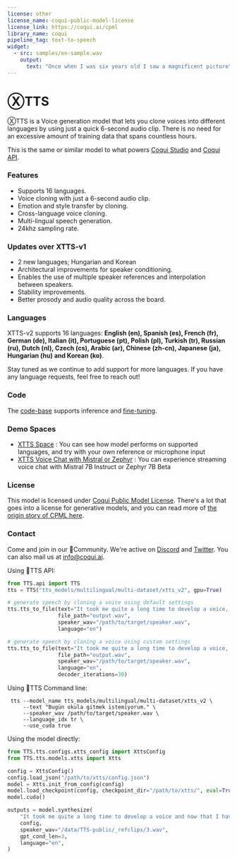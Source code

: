 ```yaml
---
license: other
license_name: coqui-public-model-license
license_link: https://coqui.ai/cpml
library_name: coqui
pipeline_tag: text-to-speech
widget:
  - src: samples/en-sample.wav
    output:
      text: "Once when I was six years old I saw a magnificent picture"
---
```


# ⓍTTS
ⓍTTS is a Voice generation model that lets you clone voices into different languages by using just a quick 6-second audio clip. There is no need for an excessive amount of training data that spans countless hours.

This is the same or similar model to what powers [Coqui Studio](https://coqui.ai/) and [Coqui API](https://docs.coqui.ai/docs).

### Features
- Supports 16 languages. 
- Voice cloning with just a 6-second audio clip.
- Emotion and style transfer by cloning. 
- Cross-language voice cloning.
- Multi-lingual speech generation.
- 24khz sampling rate.

### Updates over XTTS-v1
- 2 new languages; Hungarian and Korean
- Architectural improvements for speaker conditioning.
- Enables the use of multiple speaker references and interpolation between speakers.
- Stability improvements.
- Better prosody and audio quality across the board.

### Languages
XTTS-v2 supports 16 languages: **English (en), Spanish (es), French (fr), German (de), Italian (it), Portuguese (pt),
Polish (pl), Turkish (tr), Russian (ru), Dutch (nl), Czech (cs), Arabic (ar), Chinese (zh-cn), Japanese (ja), Hungarian (hu) and Korean (ko)**.

Stay tuned as we continue to add support for more languages. If you have any language requests, feel free to reach out!

### Code
The [code-base](https://github.com/coqui-ai/TTS) supports inference and [fine-tuning](https://tts.readthedocs.io/en/latest/models/xtts.html#training).

### Demo Spaces
- [XTTS Space](https://huggingface.co/spaces/coqui/xtts)  :  You can see how model performs on supported languages, and try with your own reference or microphone input
- [XTTS Voice Chat with Mistral or Zephyr](https://huggingface.co/spaces/coqui/voice-chat-with-mistral) : You can experience streaming voice chat with Mistral 7B Instruct or Zephyr 7B Beta

### License
This model is licensed under [Coqui Public Model License](https://coqui.ai/cpml). There's a lot that goes into a license for generative models, and you can read more of [the origin story of CPML here](https://coqui.ai/blog/tts/cpml).

### Contact
Come and join in our 🐸Community. We're active on [Discord](https://discord.gg/fBC58unbKE) and [Twitter](https://twitter.com/coqui_ai).
You can also mail us at info@coqui.ai.

Using 🐸TTS API:

```python
from TTS.api import TTS
tts = TTS("tts_models/multilingual/multi-dataset/xtts_v2", gpu=True)

# generate speech by cloning a voice using default settings
tts.tts_to_file(text="It took me quite a long time to develop a voice, and now that I have it I'm not going to be silent.",
                file_path="output.wav",
                speaker_wav="/path/to/target/speaker.wav",
                language="en")

# generate speech by cloning a voice using custom settings
tts.tts_to_file(text="It took me quite a long time to develop a voice, and now that I have it I'm not going to be silent.",
                file_path="output.wav",
                speaker_wav="/path/to/target/speaker.wav",
                language="en",
                decoder_iterations=30)
```

Using 🐸TTS Command line:

```console
 tts --model_name tts_models/multilingual/multi-dataset/xtts_v2 \
     --text "Bugün okula gitmek istemiyorum." \
     --speaker_wav /path/to/target/speaker.wav \
     --language_idx tr \
     --use_cuda true
```

Using the model directly:

```python
from TTS.tts.configs.xtts_config import XttsConfig
from TTS.tts.models.xtts import Xtts

config = XttsConfig()
config.load_json("/path/to/xtts/config.json")
model = Xtts.init_from_config(config)
model.load_checkpoint(config, checkpoint_dir="/path/to/xtts/", eval=True)
model.cuda()

outputs = model.synthesize(
    "It took me quite a long time to develop a voice and now that I have it I am not going to be silent.",
    config,
    speaker_wav="/data/TTS-public/_refclips/3.wav",
    gpt_cond_len=3,
    language="en",
)
```